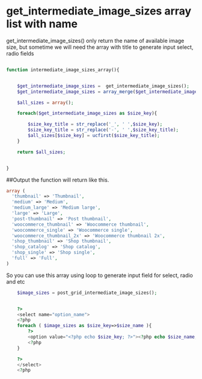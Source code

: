 # get_intermediate_image_sizes array list with name

get_intermediate_image_sizes() only return the name of available image size, but sometime we will need the array with title to generate input select, radio fields 

```php

function intermediate_image_sizes_array(){


	$get_intermediate_image_sizes =  get_intermediate_image_sizes();
	$get_intermediate_image_sizes = array_merge($get_intermediate_image_sizes,array('full'));

	$all_sizes = array();

	foreach($get_intermediate_image_sizes as $size_key){

		$size_key_title = str_replace('_', ' ',$size_key);
		$size_key_title = str_replace('-', ' ',$size_key_title);
		$all_sizes[$size_key] = ucfirst($size_key_title);
	}

	return $all_sizes;


}

```


##Output
the function will return like this.

```php
array (
  'thumbnail' => 'Thumbnail',
  'medium' => 'Medium',
  'medium_large' => 'Medium large',
  'large' => 'Large',
  'post-thumbnail' => 'Post thumbnail',
  'woocommerce_thumbnail' => 'Woocommerce thumbnail',
  'woocommerce_single' => 'Woocommerce single',
  'woocommerce_thumbnail_2x' => 'Woocommerce thumbnail 2x',
  'shop_thumbnail' => 'Shop thumbnail',
  'shop_catalog' => 'Shop catalog',
  'shop_single' => 'Shop single',
  'full' => 'Full',
)
```

So you can use this array using loop to generate input field for select, radio and etc

```php
	$image_sizes = post_grid_intermediate_image_sizes();


	?>
    <select name="option_name">
    <?php
    foreach ( $image_sizes as $size_key=>$size_name ){
        ?>
        <option value="<?php echo $size_key; ?>"><?php echo $size_name; ?></option>
        <?php
    }

    ?>
    </select>
    <?php
```